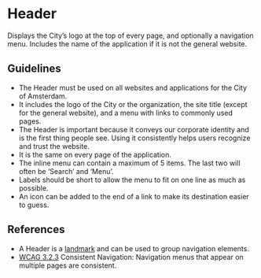 <!-- @license CC0-1.0 -->

# Header

Displays the City’s logo at the top of every page, and optionally a navigation menu.
Includes the name of the application if it is not the general website.

## Guidelines

- The Header must be used on all websites and applications for the City of Amsterdam.
- It includes the logo of the City or the organization, the site title (except for the general website), and a menu with links to commonly used pages.
- The Header is important because it conveys our corporate identity and is the first thing people see.
  Using it consistently helps users recognize and trust the website.
- It is the same on every page of the application.
- The inline menu can contain a maximum of 5 items.
  The last two will often be ‘Search’ and ‘Menu’.
- Labels should be short to allow the menu to fit on one line as much as possible.
- An icon can be added to the end of a link to make its destination easier to guess.

## References

- A Header is a [landmark](https://www.w3.org/TR/wai-aria-practices-1.1/#aria_landmark_roles) and can be used to group navigation elements.
- [WCAG 3.2.3](https://wcag.com/designers/3-2-3-consistent-navigation/) Consistent Navigation: Navigation menus that appear on multiple pages are consistent.

